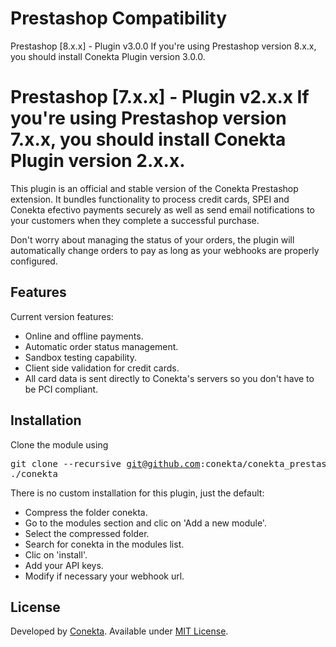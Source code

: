 Prestashop Compatibility
=======================
Prestashop [8.x.x] - Plugin v3.0.0
If you're using Prestashop version 8.x.x, you should install Conekta Plugin version 3.0.0.

Prestashop [7.x.x] - Plugin v2.x.x
If you're using Prestashop version 7.x.x, you should install Conekta Plugin version 2.x.x.
=======================
This plugin is an official and stable version of the Conekta Prestashop extension. It bundles functionality to process credit cards, SPEI and Conekta efectivo payments securely as well as send email notifications to your customers when they complete a successful purchase.

Don't worry about managing the status of your orders, the plugin will automatically change orders to pay as long as your webhooks are properly configured.

Features
--------
Current version features:

*   Online and offline payments.
*   Automatic order status management.
*   Sandbox testing capability.
*   Client side validation for credit cards.
*   All card data is sent directly to Conekta's servers so you don't have to be PCI compliant.

Installation
-----------

  Clone the module using <pre>git clone --recursive git@github.com:conekta/conekta_prestashop.git ./conekta</pre>

There is no custom installation for this plugin, just the default:

*   Compress the folder conekta.
*   Go to the modules section and clic on 'Add a new module'.
*   Select the compressed folder.
*   Search for conekta in the modules list.
*   Clic on 'install'.
*   Add your API keys.
*   Modify if necessary your webhook url.

License
-------
Developed by [Conekta](https://www.conekta.io). Available under [MIT License](LICENSE).
